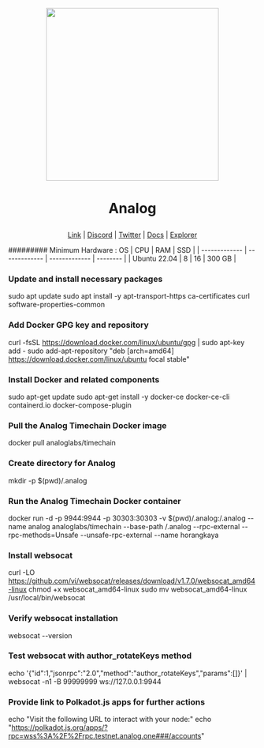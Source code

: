 <p align="center">
  <img height="350" height="350" src="https://github.com/catsmile100/Validor-Mainnet/assets/85368621/b0bac1cd-13f5-494a-ae61-9a9818f67d3a">
</p>
<h1>
<p align="center"> Analog </p>
</h1>

<p align="center">
  <a href="https://pactus.org">Link</a> |
  <a href="https://discord.com/invite/H5vZkNnXCu">Discord</a> |
  <a href="https://twitter.com/pactuschain">Twitter</a> |
  <a href="https://pactus.org/user-guides">Docs</a> |
  <a href="https://pacscan.org">Explorer</a> 
</p>

######### Minimum Hardware :
OS  | CPU     | RAM      | SSD     | 
| ------------- | ------------- | ------------- | -------- |
| Ubuntu 22.04 | 8          | 16         | 300 GB  | 


### Update and install necessary packages
sudo apt update
sudo apt install -y apt-transport-https ca-certificates curl software-properties-common

### Add Docker GPG key and repository
curl -fsSL https://download.docker.com/linux/ubuntu/gpg | sudo apt-key add -
sudo add-apt-repository "deb [arch=amd64] https://download.docker.com/linux/ubuntu focal stable"

### Install Docker and related components
sudo apt-get update
sudo apt-get install -y docker-ce docker-ce-cli containerd.io docker-compose-plugin

### Pull the Analog Timechain Docker image
docker pull analoglabs/timechain

### Create directory for Analog
mkdir -p $(pwd)/.analog

### Run the Analog Timechain Docker container
docker run -d -p 9944:9944 -p 30303:30303 -v $(pwd)/.analog:/.analog --name analog analoglabs/timechain --base-path /.analog --rpc-external --rpc-methods=Unsafe --unsafe-rpc-external --name horangkaya

### Install websocat
curl -LO https://github.com/vi/websocat/releases/download/v1.7.0/websocat_amd64-linux
chmod +x websocat_amd64-linux
sudo mv websocat_amd64-linux /usr/local/bin/websocat

### Verify websocat installation
websocat --version

### Test websocat with author_rotateKeys method
echo '{"id":1,"jsonrpc":"2.0","method":"author_rotateKeys","params":[]}' | websocat -n1 -B 99999999 ws://127.0.0.1:9944



### Provide link to Polkadot.js apps for further actions
echo "Visit the following URL to interact with your node:"
echo "https://polkadot.js.org/apps/?rpc=wss%3A%2F%2Frpc.testnet.analog.one###/accounts"

